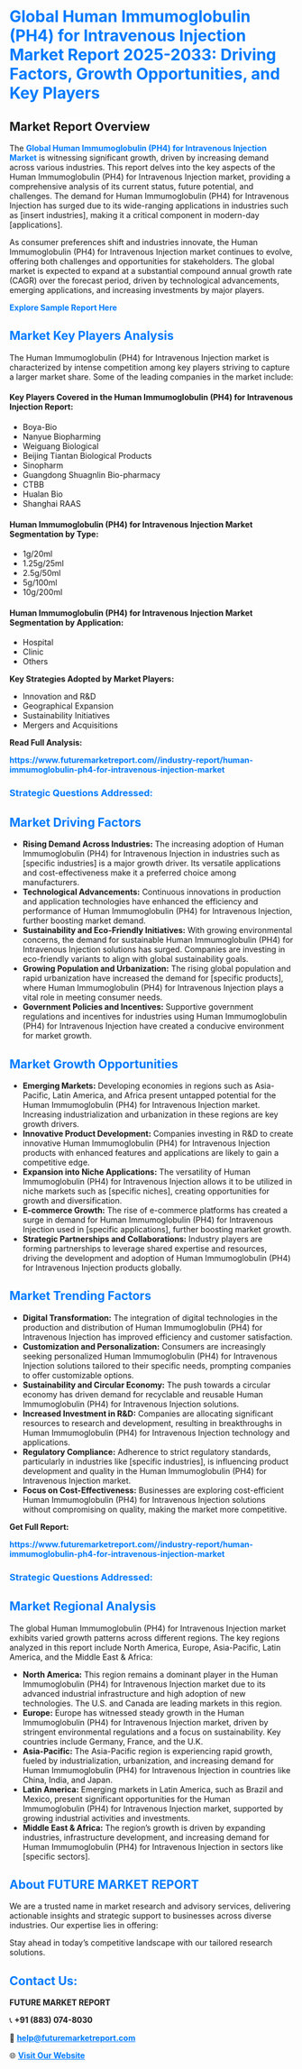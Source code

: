 <h1 style="color: #007BFF;">Global Human Immumoglobulin (PH4) for Intravenous Injection Market Report 2025-2033: Driving Factors, Growth Opportunities, and Key Players</h1>

<section id="overview">
<h2>Market Report Overview</h2>
<p>The <a href="https://www.futuremarketreport.com//industry-report/human-immumoglobulin-ph4-for-intravenous-injection-market" style="color: #007BFF; text-decoration: none;"><strong>Global Human Immumoglobulin (PH4) for Intravenous Injection Market</strong></a> is witnessing significant growth, driven by increasing demand across various industries. This report delves into the key aspects of the Human Immumoglobulin (PH4) for Intravenous Injection market, providing a comprehensive analysis of its current status, future potential, and challenges. The demand for Human Immumoglobulin (PH4) for Intravenous Injection has surged due to its wide-ranging applications in industries such as [insert industries], making it a critical component in modern-day [applications].</p>
<p>As consumer preferences shift and industries innovate, the Human Immumoglobulin (PH4) for Intravenous Injection market continues to evolve, offering both challenges and opportunities for stakeholders. The global market is expected to expand at a substantial compound annual growth rate (CAGR) over the forecast period, driven by technological advancements, emerging applications, and increasing investments by major players.</p>
</section>

<section id="overview">
<p><a href="https://www.futuremarketreport.com//request-sample/reportId=78291" style="color: #007BFF; text-decoration: none;"><strong>Explore Sample Report Here</strong></a></p>
</section>

<section id="key-players">
<h2 style="color: #007BFF;">Market Key Players Analysis</h2>
<p>The Human Immumoglobulin (PH4) for Intravenous Injection market is characterized by intense competition among key players striving to capture a larger market share. Some of the leading companies in the market include:</p>
<h4>Key Players Covered in the Human Immumoglobulin (PH4) for Intravenous Injection Report:</h4>
<ul><li>Boya-Bio</li><li>Nanyue Biopharming</li><li>Weiguang Biological</li><li>Beijing Tiantan Biological Products</li><li>Sinopharm</li><li>Guangdong Shuagnlin Bio-pharmacy</li><li>CTBB</li><li>Hualan Bio</li><li>Shanghai RAAS</li></ul>
<h4>Human Immumoglobulin (PH4) for Intravenous Injection Market Segmentation by Type:</h4>
<ul><li>1g/20ml</li><li>1.25g/25ml</li><li>2.5g/50ml</li><li>5g/100ml</li><li>10g/200ml</li></ul>

<h4>Human Immumoglobulin (PH4) for Intravenous Injection Market Segmentation by Application:</h4>
<ul><li>Hospital</li><li>Clinic</li><li>Others</li></ul>
<p><strong>Key Strategies Adopted by Market Players:</strong></p>
<ul>
<li>Innovation and R&D</li>
<li>Geographical Expansion</li>
<li>Sustainability Initiatives</li>
<li>Mergers and Acquisitions</li>
</ul>
</section>

<section>
<p><strong>Read Full Analysis: </strong></p><a href="https://www.futuremarketreport.com//industry-report/human-immumoglobulin-ph4-for-intravenous-injection-market" style="color: #007BFF; text-decoration: none;"><strong>https://www.futuremarketreport.com//industry-report/human-immumoglobulin-ph4-for-intravenous-injection-market</strong></a>
<h3 style="color: #007BFF;">Strategic Questions Addressed:</h3>
</section>

<section id="driving-factors">
<h2 style="color: #007BFF;">Market Driving Factors</h2>
<ul>
<li><strong>Rising Demand Across Industries:</strong> The increasing adoption of Human Immumoglobulin (PH4) for Intravenous Injection in industries such as [specific industries] is a major growth driver. Its versatile applications and cost-effectiveness make it a preferred choice among manufacturers.</li>
<li><strong>Technological Advancements:</strong> Continuous innovations in production and application technologies have enhanced the efficiency and performance of Human Immumoglobulin (PH4) for Intravenous Injection, further boosting market demand.</li>
<li><strong>Sustainability and Eco-Friendly Initiatives:</strong> With growing environmental concerns, the demand for sustainable Human Immumoglobulin (PH4) for Intravenous Injection solutions has surged. Companies are investing in eco-friendly variants to align with global sustainability goals.</li>
<li><strong>Growing Population and Urbanization:</strong> The rising global population and rapid urbanization have increased the demand for [specific products], where Human Immumoglobulin (PH4) for Intravenous Injection plays a vital role in meeting consumer needs.</li>
<li><strong>Government Policies and Incentives:</strong> Supportive government regulations and incentives for industries using Human Immumoglobulin (PH4) for Intravenous Injection have created a conducive environment for market growth.</li>
</ul>
</section>

<section id="growth-opportunities">
<h2 style="color: #007BFF;">Market Growth Opportunities</h2>
<ul>
<li><strong>Emerging Markets:</strong> Developing economies in regions such as Asia-Pacific, Latin America, and Africa present untapped potential for the Human Immumoglobulin (PH4) for Intravenous Injection market. Increasing industrialization and urbanization in these regions are key growth drivers.</li>
<li><strong>Innovative Product Development:</strong> Companies investing in R&D to create innovative Human Immumoglobulin (PH4) for Intravenous Injection products with enhanced features and applications are likely to gain a competitive edge.</li>
<li><strong>Expansion into Niche Applications:</strong> The versatility of Human Immumoglobulin (PH4) for Intravenous Injection allows it to be utilized in niche markets such as [specific niches], creating opportunities for growth and diversification.</li>
<li><strong>E-commerce Growth:</strong> The rise of e-commerce platforms has created a surge in demand for Human Immumoglobulin (PH4) for Intravenous Injection used in [specific applications], further boosting market growth.</li>
<li><strong>Strategic Partnerships and Collaborations:</strong> Industry players are forming partnerships to leverage shared expertise and resources, driving the development and adoption of Human Immumoglobulin (PH4) for Intravenous Injection products globally.</li>
</ul>
</section>

<section id="trending-factors">
<h2 style="color: #007BFF;">Market Trending Factors</h2>
<ul>
<li><strong>Digital Transformation:</strong> The integration of digital technologies in the production and distribution of Human Immumoglobulin (PH4) for Intravenous Injection has improved efficiency and customer satisfaction.</li>
<li><strong>Customization and Personalization:</strong> Consumers are increasingly seeking personalized Human Immumoglobulin (PH4) for Intravenous Injection solutions tailored to their specific needs, prompting companies to offer customizable options.</li>
<li><strong>Sustainability and Circular Economy:</strong> The push towards a circular economy has driven demand for recyclable and reusable Human Immumoglobulin (PH4) for Intravenous Injection solutions.</li>
<li><strong>Increased Investment in R&D:</strong> Companies are allocating significant resources to research and development, resulting in breakthroughs in Human Immumoglobulin (PH4) for Intravenous Injection technology and applications.</li>
<li><strong>Regulatory Compliance:</strong> Adherence to strict regulatory standards, particularly in industries like [specific industries], is influencing product development and quality in the Human Immumoglobulin (PH4) for Intravenous Injection market.</li>
<li><strong>Focus on Cost-Effectiveness:</strong> Businesses are exploring cost-efficient Human Immumoglobulin (PH4) for Intravenous Injection solutions without compromising on quality, making the market more competitive.</li>
</ul>
</section>

<section>
<p><strong>Get Full Report: </strong></p><a href="https://www.futuremarketreport.com//industry-report/human-immumoglobulin-ph4-for-intravenous-injection-market" style="color: #007BFF; text-decoration: none;"><strong>https://www.futuremarketreport.com//industry-report/human-immumoglobulin-ph4-for-intravenous-injection-market</strong></a>
<h3 style="color: #007BFF;">Strategic Questions Addressed:</h3>
</section>


<section id="regional-analysis">
<h2 style="color: #007BFF;">Market Regional Analysis</h2>
<p>The global Human Immumoglobulin (PH4) for Intravenous Injection market exhibits varied growth patterns across different regions. The key regions analyzed in this report include North America, Europe, Asia-Pacific, Latin America, and the Middle East & Africa:</p>
<ul>
<li><strong>North America:</strong> This region remains a dominant player in the Human Immumoglobulin (PH4) for Intravenous Injection market due to its advanced industrial infrastructure and high adoption of new technologies. The U.S. and Canada are leading markets in this region.</li>
<li><strong>Europe:</strong> Europe has witnessed steady growth in the Human Immumoglobulin (PH4) for Intravenous Injection market, driven by stringent environmental regulations and a focus on sustainability. Key countries include Germany, France, and the U.K.</li>
<li><strong>Asia-Pacific:</strong> The Asia-Pacific region is experiencing rapid growth, fueled by industrialization, urbanization, and increasing demand for Human Immumoglobulin (PH4) for Intravenous Injection in countries like China, India, and Japan.</li>
<li><strong>Latin America:</strong> Emerging markets in Latin America, such as Brazil and Mexico, present significant opportunities for the Human Immumoglobulin (PH4) for Intravenous Injection market, supported by growing industrial activities and investments.</li>
<li><strong>Middle East & Africa:</strong> The region’s growth is driven by expanding industries, infrastructure development, and increasing demand for Human Immumoglobulin (PH4) for Intravenous Injection in sectors like [specific sectors].</li>
</ul>
</section>

<footer>
<h2 style="color: #007BFF;">About FUTURE MARKET REPORT</h2>
<p>We are a trusted name in market research and advisory services, delivering actionable insights and strategic support to businesses across diverse industries. Our expertise lies in offering:</p>

<p>Stay ahead in today’s competitive landscape with our tailored research solutions.</p>

<h2 style="color: #007BFF;">Contact Us:</h2>
<p><strong>FUTURE MARKET REPORT</strong></p>
<p>📞 <strong>+91 (883) 074-8030</strong></p>
<p>📧 <strong><a href="mailto:help@futuremarketreport.com" style="color: #007BFF;">help@futuremarketreport.com</a></strong></p>
<p>🌐 <strong><a href="https://www.futuremarketreport.com/" style="color: #007BFF;">Visit Our Website</a></strong></p>
</footer>